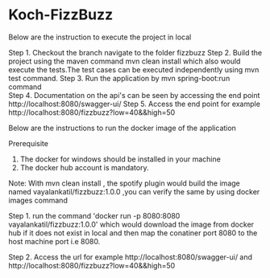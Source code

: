 # Koch-FizzBuzz
Below are the instruction to execute the project in local

Step 1. Checkout the branch navigate to the folder fizzbuzz
Step 2. Build the project using the maven command mvn clean install which also would execute the tests.The test cases can be executed independently using mvn test command.
Step 3. Run the application by mvn spring-boot:run command  
Step 4. Documentation on the api's can be seen by accessing the end point http://localhost:8080/swagger-ui/
Step 5. Access the end point for example http://localhost:8080/fizzbuzz?low=40&&high=50

Below are the instructions to run the docker image of the application

Prerequisite
1. The docker for windows should be installed in your machine 
2. The docker hub account is mandatory.

Note: With mvn clean install , the spotify plugin would build the image named vayalankatil/fizzbuzz:1.0.0 ,you can verify the same by using docker images command 

Step 1. run the command 'docker run -p 8080:8080 vayalankatil/fizzbuzz:1.0.0' which would download the image from docker hub if it does not exist in local and then map the conatiner port
       8080 to the host machine port i.e 8080.
	   
Step 2. Access the url for example http://localhost:8080/swagger-ui/ and http://localhost:8080/fizzbuzz?low=40&&high=50 